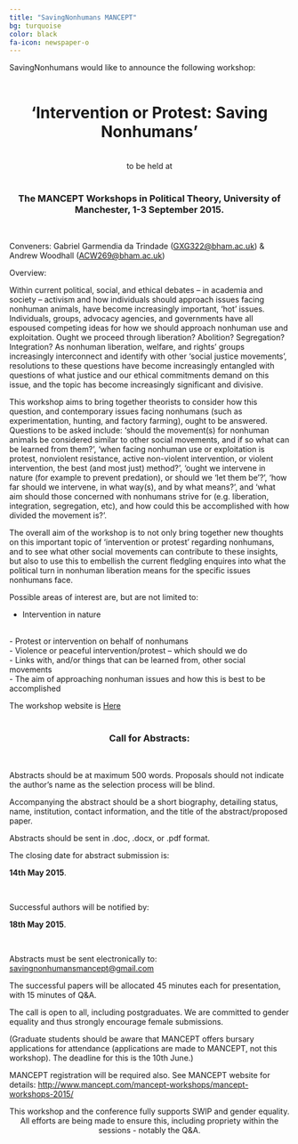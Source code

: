 ```yaml
---
title: "SavingNonhumans MANCEPT"
bg: turquoise
color: black
fa-icon: newspaper-o
---
```


SavingNonhumans would like to announce the following workshop:
<br />
<br />

# <center>‘Intervention or Protest: Saving Nonhumans’</center>
<br />

<center>to be held at</center>
<br />

### <center>The MANCEPT Workshops in Political Theory, University of Manchester, 1-3 September 2015.</center>
<br />

Conveners: Gabriel Garmendia da Trindade (GXG322@bham.ac.uk) & Andrew Woodhall (ACW269@bham.ac.uk)

Overview:

Within current political, social, and ethical debates – in academia and society – activism and how individuals should approach issues facing nonhuman animals, have become increasingly important, ‘hot’ issues. Individuals, groups, advocacy agencies, and governments have all espoused competing ideas for how we should approach nonhuman use and exploitation. Ought we proceed through liberation? Abolition? Segregation? Integration? As nonhuman liberation, welfare, and rights’ groups increasingly interconnect and identify with other ‘social justice movements’, resolutions to these questions have become increasingly entangled with questions of what justice and our ethical commitments demand on this issue, and the topic has become increasingly significant and divisive.

This workshop aims to bring together theorists to consider how this question, and contemporary issues facing nonhumans (such as experimentation, hunting, and factory farming), ought to be answered. Questions to be asked include: ‘should the movement(s) for nonhuman animals be considered similar to other social movements, and if so what can be learned from them?’, ‘when facing nonhuman use or exploitation is protest, nonviolent resistance, active non-violent intervention, or violent intervention, the best (and most just) method?’, ‘ought we intervene in nature (for example to prevent predation), or should we ‘let them be’?’, ‘how far should we intervene, in what way(s), and by what means?’, and ‘what aim should those concerned with nonhumans strive for (e.g. liberation, integration, segregation, etc), and how could this be accomplished with how divided the movement is?’.

The overall aim of the workshop is to not only bring together new thoughts on this important topic of ‘intervention or protest’ regarding nonhumans, and to see what other social movements can contribute to these insights, but also to use this to embellish the current fledgling enquires into what the political turn in nonhuman liberation means for the specific issues nonhumans face.

Possible areas of interest are, but are not limited to:
<br />
-	Intervention in nature
<br />
-	Protest or intervention on behalf of nonhumans
<br />
-	Violence or peaceful intervention/protest – which should we do
<br />
-	Links with, and/or things that can be learned from, other social movements
<br />
-	The aim of approaching nonhuman issues and how this is best to be accomplished

The workshop website is [Here](http://www.mancept.com/mancept-workshops/mancept-workshops-2015/panels-ii/intervention-or-protest-saving-nonhumans/)
<br />
<br />

### <center>Call for Abstracts:</center>
<br />

Abstracts should be at maximum 500 words. Proposals should not indicate the author’s name as the selection process will be blind.
<br />

Accompanying the abstract should be a short biography, detailing status, name, institution, contact information, and the title of the abstract/proposed paper.
<br />

Abstracts should be sent in .doc, .docx, or .pdf format.
<br />

The closing date for abstract submission is: <p><b>14th May 2015</b>.</p>
<br />

Successful authors will be notified by: <p><b>18th May 2015</b>.</p>
<br />

Abstracts must be sent electronically to: savingnonhumansmancept@gmail.com
<br />

The successful papers will be allocated 45 minutes each for presentation, with 15 minutes of Q&A.
<br />

The call is open to all, including postgraduates. We are committed to gender equality and thus strongly encourage female submissions.
<br />

(Graduate students should be aware that MANCEPT offers bursary applications for attendance (applications are made to MANCEPT, not this workshop). The deadline for this is the 10th June.) 
<br />

MANCEPT registration will be required also. See MANCEPT website for details: http://www.mancept.com/mancept-workshops/mancept-workshops-2015/
<br />


<center>This workshop and the conference fully supports SWIP and gender equality. All efforts are being made to ensure this, including propriety within the sessions - notably the Q&A.</center>

